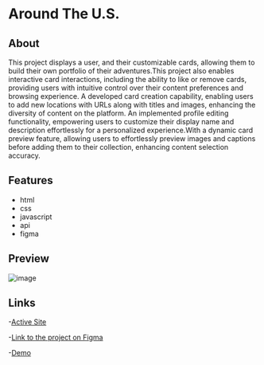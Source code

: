 # Around The U.S.

## About

This project displays a user, and their customizable cards, allowing them to build their own portfolio of their adventures.This project also enables interactive card interactions, including the ability to like or remove cards, providing users with intuitive control over their content preferences and browsing experience. A developed card creation capability, enabling users to add new locations with URLs along with titles and images, enhancing the diversity of content on the platform. An implemented profile editing functionality, empowering users to customize their display name and description effortlessly for a personalized experience.With a dynamic card preview feature, allowing users to effortlessly preview images and captions before adding them to their collection, enhancing content selection accuracy.

## Features

  - html
  - css
  - javascript
  - api
  - figma

## Preview

![image](https://github.com/JosiahWolff/se_project_aroundtheus/assets/134183204/7c6521db-1c28-428e-8d83-47b94c57ef88)


## Links

-[Active Site](https://JosiahWolff.github.io/se_project_aroundtheus/)

-[Link to the project on Figma](https://www.figma.com/file/ii4xxsJ0ghevUOcssTlHZv/Sprint-3%3A-Around-the-US?node-id=0%3A1)

-[Demo](https://www.loom.com/share/507395519d0946ad95d2dfc34e94845d?sid=39999cd7-5114-4f81-99d8-7e737e4ebad6)
